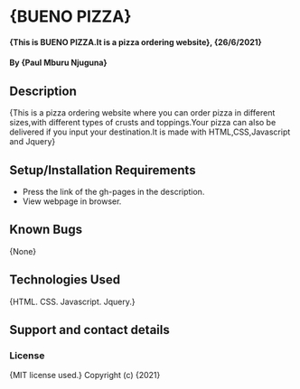 # {BUENO PIZZA}
#### {This is BUENO PIZZA.It is a pizza ordering website}, {26/6/2021}
#### By **{Paul Mburu Njuguna}**
## Description
{This is a pizza ordering website where you can order pizza in different sizes,with different types of crusts and toppings.Your pizza can also be delivered if you input your destination.It is made with HTML,CSS,Javascript and Jquery}
## Setup/Installation Requirements
* Press the link of the gh-pages in the description.
* View webpage in browser.
## Known Bugs
{None}
## Technologies Used
{HTML.
CSS.
Javascript.
Jquery.}
## Support and contact details
### License
{MIT license used.}
Copyright (c) {2021}
